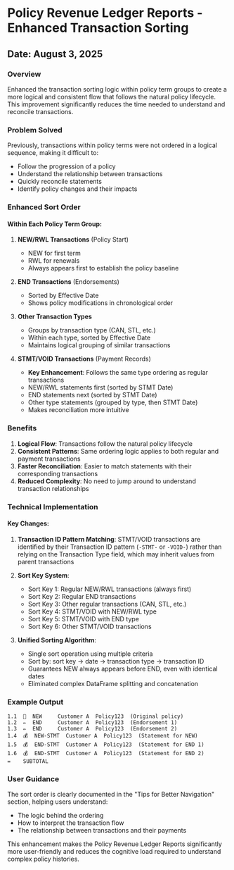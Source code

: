 # Policy Revenue Ledger Reports - Enhanced Transaction Sorting

## Date: August 3, 2025

### Overview
Enhanced the transaction sorting logic within policy term groups to create a more logical and consistent flow that follows the natural policy lifecycle. This improvement significantly reduces the time needed to understand and reconcile transactions.

### Problem Solved
Previously, transactions within policy terms were not ordered in a logical sequence, making it difficult to:
- Follow the progression of a policy
- Understand the relationship between transactions
- Quickly reconcile statements
- Identify policy changes and their impacts

### Enhanced Sort Order

#### Within Each Policy Term Group:

1. **NEW/RWL Transactions** (Policy Start)
   - NEW for first term
   - RWL for renewals
   - Always appears first to establish the policy baseline

2. **END Transactions** (Endorsements)
   - Sorted by Effective Date
   - Shows policy modifications in chronological order

3. **Other Transaction Types**
   - Groups by transaction type (CAN, STL, etc.)
   - Within each type, sorted by Effective Date
   - Maintains logical grouping of similar transactions

4. **STMT/VOID Transactions** (Payment Records)
   - **Key Enhancement**: Follows the same type ordering as regular transactions
   - NEW/RWL statements first (sorted by STMT Date)
   - END statements next (sorted by STMT Date)
   - Other type statements (grouped by type, then STMT Date)
   - Makes reconciliation more intuitive

### Benefits

1. **Logical Flow**: Transactions follow the natural policy lifecycle
2. **Consistent Patterns**: Same ordering logic applies to both regular and payment transactions
3. **Faster Reconciliation**: Easier to match statements with their corresponding transactions
4. **Reduced Complexity**: No need to jump around to understand transaction relationships

### Technical Implementation

#### Key Changes:
1. **Transaction ID Pattern Matching**: STMT/VOID transactions are identified by their Transaction ID pattern (`-STMT-` or `-VOID-`) rather than relying on the Transaction Type field, which may inherit values from parent transactions

2. **Sort Key System**: 
   - Sort Key 1: Regular NEW/RWL transactions (always first)
   - Sort Key 2: Regular END transactions
   - Sort Key 3: Other regular transactions (CAN, STL, etc.)
   - Sort Key 4: STMT/VOID with NEW/RWL type
   - Sort Key 5: STMT/VOID with END type
   - Sort Key 6: Other STMT/VOID transactions

3. **Unified Sorting Algorithm**: 
   - Single sort operation using multiple criteria
   - Sort by: sort key → date → transaction type → transaction ID
   - Guarantees NEW always appears before END, even with identical dates
   - Eliminated complex DataFrame splitting and concatenation

### Example Output
```
1.1  📄  NEW     Customer A  Policy123  (Original policy)
1.2  ✏️  END     Customer A  Policy123  (Endorsement 1)
1.3  ✏️  END     Customer A  Policy123  (Endorsement 2)
1.4  💰  NEW-STMT  Customer A  Policy123  (Statement for NEW)
1.5  💰  END-STMT  Customer A  Policy123  (Statement for END 1)
1.6  💰  END-STMT  Customer A  Policy123  (Statement for END 2)
=    SUBTOTAL
```

### User Guidance
The sort order is clearly documented in the "Tips for Better Navigation" section, helping users understand:
- The logic behind the ordering
- How to interpret the transaction flow
- The relationship between transactions and their payments

This enhancement makes the Policy Revenue Ledger Reports significantly more user-friendly and reduces the cognitive load required to understand complex policy histories.